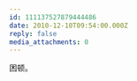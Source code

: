```yaml
---
id: 111137527879444486
date: 2010-12-10T09:54:00.000Z
reply: false
media_attachments: 0
---
```


困顿。 ​​​​

